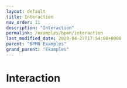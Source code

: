 ```yaml
---
layout: default
title: Interaction
nav_order: 11
description: "Interaction"
permalink: /examples/bpmn/interaction
last_modified_date: 2020-04-27T17:54:08+0000
parent: "BPMN Examples"
grand_parent: "Examples"
---
```


# Interaction
